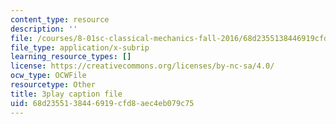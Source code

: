 ```yaml
---
content_type: resource
description: ''
file: /courses/8-01sc-classical-mechanics-fall-2016/68d2355138446919cfd8aec4eb079c75_2TZa151GC-0.srt
file_type: application/x-subrip
learning_resource_types: []
license: https://creativecommons.org/licenses/by-nc-sa/4.0/
ocw_type: OCWFile
resourcetype: Other
title: 3play caption file
uid: 68d23551-3844-6919-cfd8-aec4eb079c75
---
```

